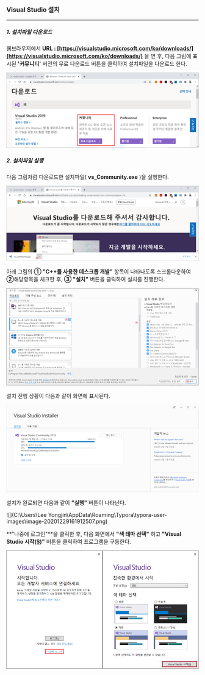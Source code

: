 ### Visual Studio 설치

------

##### 1. 설치파일 다운로드

웹브라우저에서 **URL : [https://visualstudio.microsoft.com/ko/downloads/](https://visualstudio.microsoft.com/ko/downloads/)** 을 연 후, 다음 그림에 표시된 **'커뮤니티'** 버전의 무료 다운로드 버튼을 클릭하여 설치파일을 다운로드 한다.

<img src="./img/image-20201229094659830.png" />



##### 2. 설치파일 실행

다음 그림처럼 다운로드한 설치파일( **vs_Community.exe** )을 실행한다.

<img src="./img/image-20201229100459764.png" />

아래 그림의 **① "C++를 사용한 데스크톱 개발"** 항목이 나타나도록 스크롤다운하여 **②**해당항목을 체크한 후, **③ "설치"** 버튼을 클릭하여 설치를 진행한다. 

<img src="./img/image-20201229155707134.png" />

설치 진행 상황이 다음과 같이 화면에 표시된다.

<img src="./img/image-20201229161349769.png" />

설치가 완료되면 다음과 같이 **"실행"** 버튼이 나타난다. 

![](C:\Users\Lee Yongjin\AppData\Roaming\Typora\typora-user-images\image-20201229161912507.png)

**"나중에 로그인"**을 클릭한 후, 다음 화면에서 **"색 테마 선택"** 하고 **"Visual Studio 시작(<u>S</u>)"** 버튼을 클릭하여 프로그램을 구동한다. 

<img src="./img/image-20201229162316669.png" width="50%" /><img src="./img/image-20201229162515308.png"  width="50%" />

